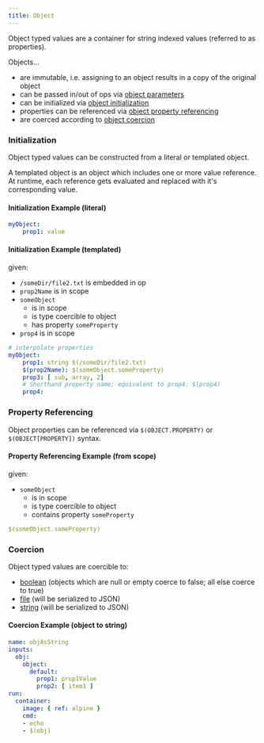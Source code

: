 ```yaml
---
title: Object
---
```


Object typed values are a container for string indexed values (referred to as properties).

Objects...
- are immutable, i.e. assigning to an object results in a copy of the original object
- can be passed in/out of ops via [object parameters](../structure/op-directory/op/parameter/object)
- can be initialized via [object initialization](#initialization)
- properties can be referenced via [object property referencing](#property-referencing)
- are coerced according to [object coercion](#coercion)

### Initialization
Object typed values can be constructed from a literal or templated object.
 
A templated object is an object which includes one or more value reference.
At runtime, each reference gets evaluated and replaced with it's corresponding value.

#### Initialization Example (literal)

```yaml
myObject:
    prop1: value
```

#### Initialization Example (templated)
given:
- `/someDir/file2.txt` is embedded in op
- `prop2Name` is in scope
- `someObject`
  - is in scope
  - is type coercible to object
  - has property `someProperty`
- `prop4` is in scope

```yaml
# interpolate properties
myObject:
    prop1: string $(/someDir/file2.txt)
    $(prop2Name): $(someObject.someProperty)
    prop3: [ sub, array, 2]
    # Shorthand property name; equivalent to prop4: $(prop4)
    prop4:
```

### Property Referencing
Object properties can be referenced via `$(OBJECT.PROPERTY)` or `$(OBJECT[PROPERTY])` syntax.

#### Property Referencing Example (from scope)
given:
- `someObject`
  - is in scope
  - is type coercible to object
  - contains property `someProperty`

```yaml
$(someObject.someProperty)
```

### Coercion
Object typed values are coercible to:

- [boolean](#boolean) (objects which are null or empty coerce to false; all else coerce to true)
- [file](#file) (will be serialized to JSON)
- [string](#string) (will be serialized to JSON)

#### Coercion Example (object to string)
```yaml
name: objAsString
inputs:
  obj:
    object:
      default:
        prop1: prop1Value
        prop2: [ item1 ]
run:
  container:
    image: { ref: alpine }
    cmd:
    - echo
    - $(obj)
```